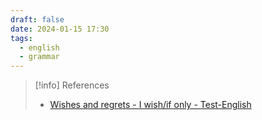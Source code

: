 ```yaml
---
draft: false
date: 2024-01-15 17:30
tags:
  - english
  - grammar
---
```






> [!info] References
> - [Wishes and regrets - I wish/if only - Test-English](https://test-english.com/grammar-points/b1-b2/wishes-regrets/)
